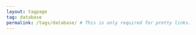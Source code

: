 ```yaml
---
layout: tagpage
tag: database 
permalink: /tags/database/ # This is only required for pretty links.
---
```

